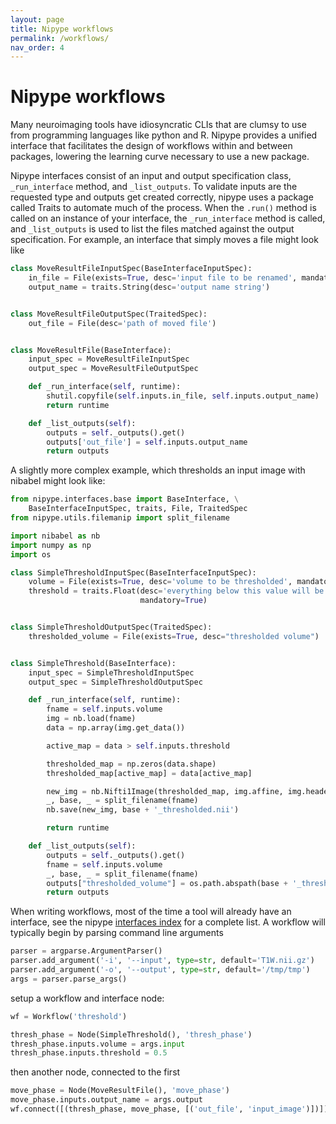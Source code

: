 ```yaml
---
layout: page
title: Nipype workflows
permalink: /workflows/
nav_order: 4
---
```

# Nipype workflows
Many neuroimaging tools have idiosyncratic CLIs that are clumsy to use from programming languages like python and R. Nipype provides a unified interface that facilitates the design of workflows within and between packages, lowering the learning curve necessary to use a new package.

Nipype interfaces consist of an input and output specification class, `_run_interface` method, and `_list_outputs`. To validate inputs are the requested type and outputs get created correctly, nipype uses a package called Traits to automate much of the process. When the `.run()` method is called on an instance of your interface, the `_run_interface` method is called, and `_list_outputs` is used to list the files matched against the output specification. For example, an interface that simply moves a file might look like
```py
class MoveResultFileInputSpec(BaseInterfaceInputSpec):
    in_file = File(exists=True, desc='input file to be renamed', mandatory=True)
    output_name = traits.String(desc='output name string')


class MoveResultFileOutputSpec(TraitedSpec):
    out_file = File(desc='path of moved file')


class MoveResultFile(BaseInterface):
    input_spec = MoveResultFileInputSpec
    output_spec = MoveResultFileOutputSpec

    def _run_interface(self, runtime):
        shutil.copyfile(self.inputs.in_file, self.inputs.output_name)
        return runtime

    def _list_outputs(self):
        outputs = self._outputs().get()
        outputs['out_file'] = self.inputs.output_name
        return outputs
```
A slightly more complex example, which thresholds an input image with nibabel might look like:
```py
from nipype.interfaces.base import BaseInterface, \
    BaseInterfaceInputSpec, traits, File, TraitedSpec
from nipype.utils.filemanip import split_filename

import nibabel as nb
import numpy as np
import os

class SimpleThresholdInputSpec(BaseInterfaceInputSpec):
    volume = File(exists=True, desc='volume to be thresholded', mandatory=True)
    threshold = traits.Float(desc='everything below this value will be set to zero',
                             mandatory=True)


class SimpleThresholdOutputSpec(TraitedSpec):
    thresholded_volume = File(exists=True, desc="thresholded volume")


class SimpleThreshold(BaseInterface):
    input_spec = SimpleThresholdInputSpec
    output_spec = SimpleThresholdOutputSpec

    def _run_interface(self, runtime):
        fname = self.inputs.volume
        img = nb.load(fname)
        data = np.array(img.get_data())

        active_map = data > self.inputs.threshold

        thresholded_map = np.zeros(data.shape)
        thresholded_map[active_map] = data[active_map]

        new_img = nb.Nifti1Image(thresholded_map, img.affine, img.header)
        _, base, _ = split_filename(fname)
        nb.save(new_img, base + '_thresholded.nii')

        return runtime

    def _list_outputs(self):
        outputs = self._outputs().get()
        fname = self.inputs.volume
        _, base, _ = split_filename(fname)
        outputs["thresholded_volume"] = os.path.abspath(base + '_thresholded.nii')
        return outputs
```

When writing workflows, most of the time a tool will already have an interface, see the nipype [interfaces index](https://nipype.readthedocs.io/en/latest/interfaces.html) for a complete list. A workflow will typically begin by parsing command line arguments
```py
parser = argparse.ArgumentParser()
parser.add_argument('-i', '--input', type=str, default='T1W.nii.gz')
parser.add_argument('-o', '--output', type=str, default='/tmp/tmp')
args = parser.parse_args()

```
setup a workflow and interface node:
```py
wf = Workflow('threshold')

thresh_phase = Node(SimpleThreshold(), 'thresh_phase')
thresh_phase.inputs.volume = args.input
thresh_phase.inputs.threshold = 0.5
```
then another node, connected to the first
```py
move_phase = Node(MoveResultFile(), 'move_phase')
move_phase.inputs.output_name = args.output
wf.connect([(thresh_phase, move_phase, [('out_file', 'input_image')])])
```
<!-- ## ANTS
## FSL
## Freesurfer -->

<!-- talk about using nipype through reticulate -->
